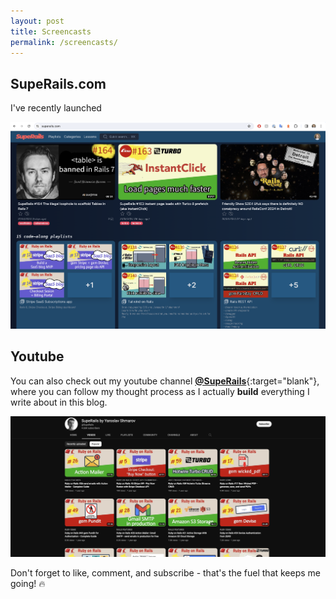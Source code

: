 ```yaml
---
layout: post
title: Screencasts
permalink: /screencasts/
---
```


## SupeRails.com

I've recently launched 

![superails.com preview](/assets/static-pages/superails-com-preview.png)

## Youtube

You can also check out my youtube channel [**@SupeRails**](https://www.youtube.com/channel/UCyr6ZTmztFW3FB4qG_97FoA){:target="blank"}, where you can follow my thought process as I actually **build** everything I write about in this blog.

![episodes-thumbnail](/assets/static-pages/episodes-thumbnail.png)

Don't forget to like, comment, and subscribe - that's the fuel that keeps me going! 🔥

